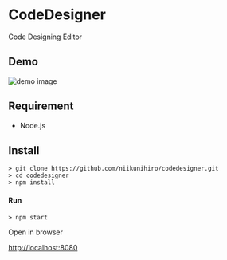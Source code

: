 CodeDesigner
====

Code Designing Editor

## Demo

![demo image](https://raw.githubusercontent.com/niikunihiro/codedesigner/images/CodeDesigner.gif)

## Requirement

- Node.js

## Install

```
> git clone https://github.com/niikunihiro/codedesigner.git
> cd codedesigner
> npm install
```

#### Run

```
> npm start
```

Open in browser

[http://localhost:8080](http://localhost:8080)
